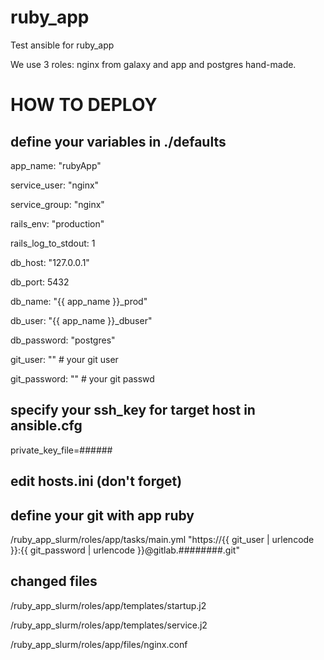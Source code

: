 # ruby_app
Test ansible for ruby_app

We use 3 roles: nginx from galaxy and app and postgres hand-made.

# HOW TO DEPLOY

## define your variables in ./defaults
app_name: "rubyApp"

service_user: "nginx"

service_group: "nginx"

rails_env: "production"

rails_log_to_stdout: 1

db_host: "127.0.0.1"

db_port: 5432

db_name: "{{ app_name }}_prod"

db_user: "{{ app_name }}_dbuser"

db_password: "postgres"

git_user: "" # your git user

git_password: "" # your git passwd

## specify your ssh_key for target host in ansible.cfg
private_key_file=######

## edit hosts.ini (don't forget)

## define your git with app ruby
/ruby_app_slurm/roles/app/tasks/main.yml
"https://{{ git_user | urlencode }}:{{ git_password | urlencode }}@gitlab.########.git"

## changed files
/ruby_app_slurm/roles/app/templates/startup.j2

/ruby_app_slurm/roles/app/templates/service.j2

/ruby_app_slurm/roles/app/files/nginx.conf
